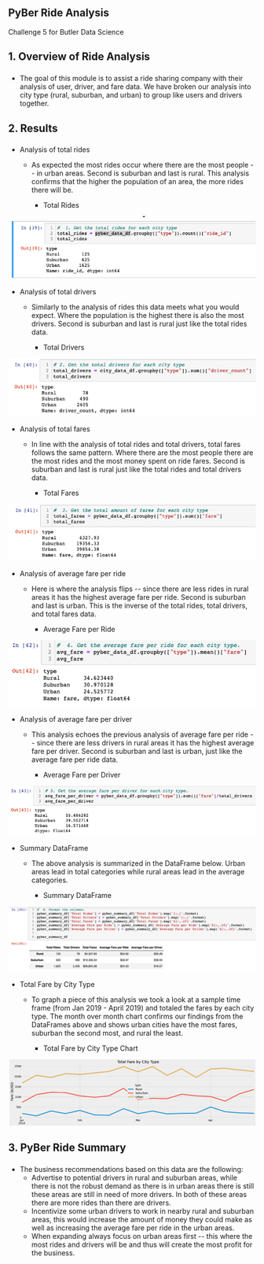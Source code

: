 ## PyBer Ride Analysis
Challenge 5 for Butler Data Science

## 1. Overview of Ride Analysis
### 
* The goal of this module is to assist a ride sharing company with their analysis of user, driver, and fare data. We have broken our analysis into city type (rural, suburban, and urban) to group like users and drivers together.

## 2. Results
### 
* Analysis of total rides
	- As expected the most rides occur where there are the most people -- in urban areas. Second is suburban and last is rural. This analysis confirms that the higher the population of an area, the more rides there will be.

	  - Total Rides

![Total Rides](https://github.com/coxjack/MatPlotLibChallenge5/blob/main/additional%20supporting%20images/total_rides.png)

* Analysis of total drivers
	- Similarly to the analysis of rides this data meets what you would expect. Where the population is the highest there is also the most drivers. Second is suburban and last is rural just like the total rides data.

	  - Total Drivers

![Total Drivers](https://github.com/coxjack/MatPlotLibChallenge5/blob/main/additional%20supporting%20images/total_drivers.png)

* Analysis of total fares
	- In line with the analysis of total rides and total drivers, total fares follows the same pattern. Where there are the most people there are the most rides and the most money spent on ride fares. Second is suburban and last is rural just like the total rides and total drivers data.

	  - Total Fares

![Total Fares](https://github.com/coxjack/MatPlotLibChallenge5/blob/main/additional%20supporting%20images/total_fares.png)

* Analysis of average fare per ride
	- Here is where the analysis flips -- since there are less rides in rural areas it has the highest average fare per ride. Second is suburban and last is urban. This is the inverse of the total rides, total drivers, and total fares data.

	  - Average Fare per Ride

![Average Fare per Ride](https://github.com/coxjack/MatPlotLibChallenge5/blob/main/additional%20supporting%20images/avg_fare_per_ride.png)

* Analysis of average fare per driver
	- This analysis echoes the previous analysis of average fare per ride -- since there are less drivers in rural areas it has the highest average fare per driver. Second is suburban and last is urban, just like the average fare per ride data.

	  - Average Fare per Driver

![Average Fare per Driver](https://github.com/coxjack/MatPlotLibChallenge5/blob/main/additional%20supporting%20images/avg_fare_per_driver.png)
	
	 
* Summary DataFrame
	- The above analysis is summarized in the DataFrame below. Urban areas lead in total categories while rural areas lead in the average categories.

	  - Summary DataFrame

![Summary DataFrame](https://github.com/coxjack/MatPlotLibChallenge5/blob/main/additional%20supporting%20images/summary_df.png)
	
* Total Fare by City Type
	- To graph a piece of this analysis we took a look at a sample time frame (from Jan 2019 - April 2019) and totaled the fares by each city type. The month over month chart confirms our findings from the DataFrames above and shows urban cities have the most fares, suburban the second most, and rural the least.

	  - Total Fare by City Type Chart

![Total Fare by City Type Chart](https://github.com/coxjack/MatPlotLibChallenge5/blob/main/additional%20supporting%20images/total_fare_by_city_type_chart.png)
	
## 3. PyBer Ride Summary
### 
* The business recommendations based on this data are the following:
	- Advertise to potential drivers in rural and suburban areas, while there is not the robust demand as there is in urban areas there is still these areas are still in need of more drivers. In both of these areas there are more rides than there are drivers.
	- Incentivize some urban drivers to work in nearby rural and suburban areas, this would increase the amount of money they could make as well as increasing the average fare per ride in the urban areas.
	- When expanding always focus on urban areas first -- this where the most rides and drivers will be and thus will create the most profit for the business.



